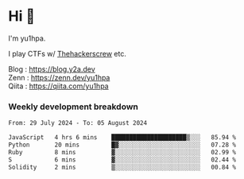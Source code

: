 # Hi 👋

I'm yu1hpa.

I play CTFs w/ [Thehackerscrew](https://www.thehackerscrew.team/) etc.

Blog : https://blog.y2a.dev  
Zenn : https://zenn.dev/yu1hpa  
Qiita : https://qiita.com/yu1hpa  

### Weekly development breakdown

<!--START_SECTION:waka-->

```txt
From: 29 July 2024 - To: 05 August 2024

JavaScript   4 hrs 6 mins    █████████████████████▒░░░   85.94 %
Python       20 mins         █▓░░░░░░░░░░░░░░░░░░░░░░░   07.28 %
Ruby         8 mins          ▓░░░░░░░░░░░░░░░░░░░░░░░░   02.99 %
S            6 mins          ▓░░░░░░░░░░░░░░░░░░░░░░░░   02.44 %
Solidity     2 mins          ▒░░░░░░░░░░░░░░░░░░░░░░░░   00.84 %
```

<!--END_SECTION:waka-->

